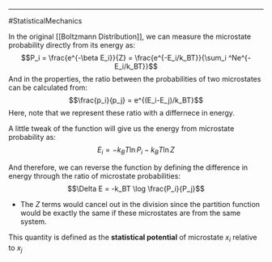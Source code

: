-----
#StatisticalMechanics 

In the original [[Boltzmann Distribution]], we can measure the microstate probability directly from its energy as:
$$P_i = \frac{e^{-\beta E_i}}{Z} = \frac{e^{-E_i/k_BT}}{\sum_i ^Ne^{-E_i/k_BT}}$$
And in the properties, the ratio between the probabilities of two microstates can be calculated from:
$$\frac{p_i}{p_j} = e^{(E_i-E_j)/k_BT}$$
Here, note that we represent these ratio with a differnece in energy. 

A little tweak of the function will give us the energy from microstate probability as:
$$E_i = -k_BT\ln P_i-k_BT\ln Z$$

And therefore, we can reverse the function by defining the difference in energy through the ratio of microstate probabilities:
$$\Delta E = -k_BT \log \frac{P_i}{P_j}$$
- The $Z$ terms would cancel out in the division since the partition function would be exactly the same if these microstates are from the same system.

This quantity is defined as the **statistical potential** of microstate $x_i$ relative to $x_j$
